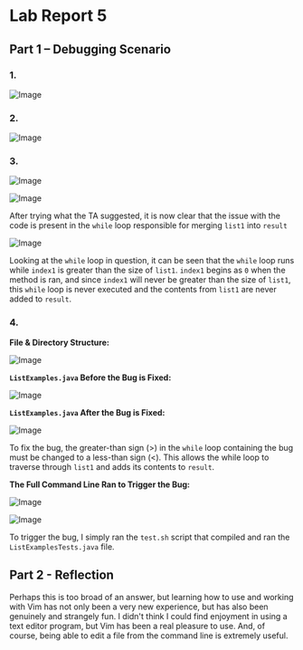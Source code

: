 # Lab Report 5

## Part 1 – Debugging Scenario

### 1.

![Image](../labreport5-images/labreport5-1.png)

### 2.

![Image](../labreport5-images/labreport5-2.png)

### 3.

![Image](../labreport5-images/labreport5-3.png)

![Image](../labreport5-images/labreport5-3-1.png)

After trying what the TA suggested, it is now clear that the issue with the code is present in the `while` loop responsible for merging `list1` into `result`

![Image](../labreport5-images/labreport5-3-2.png)

Looking at the `while` loop in question, it can be seen that the `while` loop runs while `index1` is greater than the size of `list1`. `index1` begins as `0` when the method is ran, and since `index1` will never be greater than the size of `list1`, this `while` loop is never executed and the contents from `list1` are never added to `result`.

### 4.

**File & Directory Structure:**

![Image](../labreport5-images/labreport5-4-4.png)

**`ListExamples.java` Before the Bug is Fixed:**

![Image](../labreport5-images/labreport5-4.png)

**`ListExamples.java` After the Bug is Fixed:**

![Image](../labreport5-images/labreport5-4-1.png)

To fix the bug, the greater-than sign (>) in the `while` loop containing the bug must be changed to a less-than sign (<). This allows the while loop to traverse through `list1` and adds its contents to `result`.

**The Full Command Line Ran to Trigger the Bug:**

![Image](../labreport5-images/labreport5-4-2.png)

![Image](../labreport5-images/labreport5-4-3.png)

To trigger the bug, I simply ran the `test.sh` script that compiled and ran the `ListExamplesTests.java` file.

## Part 2 - Reflection

Perhaps this is too broad of an answer, but learning how to use and working with Vim has not only been a very new experience, but has also been genuinely and strangely fun. I didn't think I could find enjoyment in using a text editor program, but Vim has been a real pleasure to use. And, of course, being able to edit a file from the command line is extremely useful.
